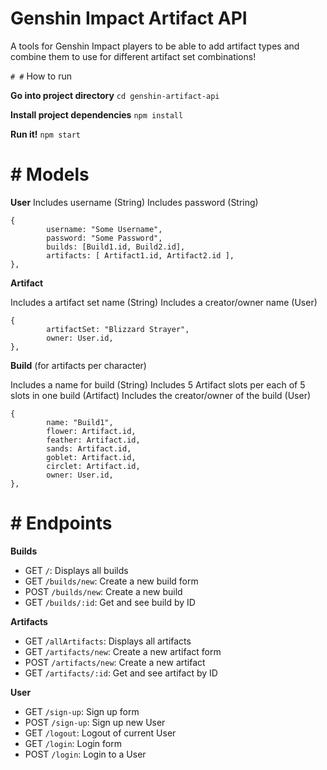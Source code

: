 # Genshin Impact Artifact API

A tools for Genshin Impact players to be able to add artifact types and combine them to use for different artifact set combinations!

`# #` How to run

**Go into project directory**
```cd genshin-artifact-api```

**Install project dependencies**
```npm install```

**Run it!**
```npm start```

# # Models

**User**
Includes username (String)
Includes password (String)

```
{
		username: "Some Username",
		password: "Some Password",
		builds: [Build1.id, Build2.id],
		artifacts: [ Artifact1.id, Artifact2.id ],
},
```

**Artifact**

Includes a artifact set name (String)
Includes a creator/owner name (User)
```
{
		artifactSet: "Blizzard Strayer",
		owner: User.id,
},
```
**Build** (for artifacts per character)

Includes a name for build (String)
Includes 5 Artifact slots per each of 5 slots in one build (Artifact)
Includes the creator/owner of the build (User)
```
{
		name: "Build1",
		flower: Artifact.id,
		feather: Artifact.id,
		sands: Artifact.id,
		goblet: Artifact.id,
		circlet: Artifact.id,
		owner: User.id,
},
```

# # Endpoints

**Builds**
* GET ```/```: Displays all builds
* GET ```/builds/new```: Create a new build form
* POST ```/builds/new```: Create a new build
* GET ```/builds/:id```: Get and see build by ID

**Artifacts**
* GET ```/allArtifacts```: Displays all artifacts
* GET ```/artifacts/new```: Create a new artifact form
* POST ```/artifacts/new```: Create a new artifact
* GET ```/artifacts/:id```: Get and see artifact by ID

**User**
* GET ```/sign-up```: Sign up form
* POST ```/sign-up```: Sign up new User
* GET ```/logout```: Logout of current User
* GET ```/login```: Login form
* POST ```/login```: Login to a User



